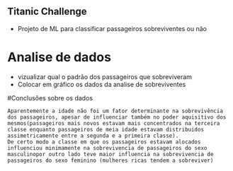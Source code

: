 ## Titanic Challenge
- Projeto de ML para classificar passageiros sobreviventes ou não

# Analise de dados
-  vizualizar qual o padrão dos passageiros que sobreviveram
-  Colocar em gráfico os dados da analise de sobreviventes


#Conclusões sobre os dados

    Aparentemente a idade não foi um fator determinante na sobrevivência dos passageiros, apesar de influenciar também no poder aquisitivo dos mesmos(passageiros mais novos estavam mais concentrados na terceira classe enquanto passageiros de meia idade estavam distribuidos assimetricamente entre a segunda e a primeira classe).
    De certo modo a classe em que os passageiros estavam alocados influenciou minimamente na sobrevivencia de passageiros do sexo masculinopor outro lado teve maior influencia na sobrevivencia de passageiros do sexo feminino (mulheres ricas tendem a sobreviver)

     